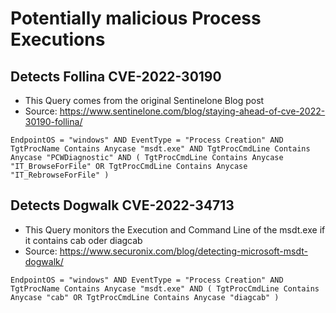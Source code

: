 # Potentially malicious Process Executions

## Detects Follina CVE-2022-30190

 - This Query comes from the original Sentinelone Blog post
 - Source: https://www.sentinelone.com/blog/staying-ahead-of-cve-2022-30190-follina/

```STARQuery
EndpointOS = "windows" AND EventType = "Process Creation" AND TgtProcName Contains Anycase "msdt.exe" AND TgtProcCmdLine Contains Anycase "PCWDiagnostic" AND ( TgtProcCmdLine Contains Anycase "IT_BrowseForFile" OR TgtProcCmdLine Contains Anycase "IT_RebrowseForFile" )
```

## Detects Dogwalk CVE-2022-34713

 - This Query monitors the Execution and Command Line of the msdt.exe if it contains cab oder diagcab
 - Source: https://www.securonix.com/blog/detecting-microsoft-msdt-dogwalk/

```STARQuery
EndpointOS = "windows" AND EventType = "Process Creation" AND TgtProcName Contains Anycase "msdt.exe" AND ( TgtProcCmdLine Contains Anycase "cab" OR TgtProcCmdLine Contains Anycase "diagcab" )
```